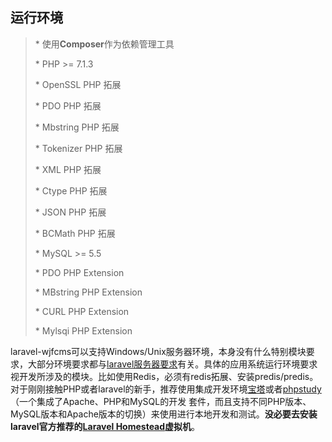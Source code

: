 ## 运行环境

> \*   使用**Composer**作为依赖管理工具
>
> \*   PHP >= 7.1.3
>
> \*   OpenSSL PHP 拓展
>
> \*   PDO PHP 拓展
>
> \*   Mbstring PHP 拓展
>
> \*   Tokenizer PHP 拓展
>
> \*   XML PHP 拓展
>
> \*   Ctype PHP 拓展
>
> \*   JSON PHP 拓展
>
> \*   BCMath PHP 拓展
>
> \*   MySQL >= 5.5
>
> \*   PDO PHP Extension
>
> \*   MBstring PHP Extension
>
> \*   CURL PHP Extension
>
> \*   Mylsqi PHP Extension

laravel-wjfcms可以支持Windows/Unix服务器环境，本身没有什么特别模块要求，大部分环境要求都与[laravel服务器要求](https://learnku.com/docs/laravel/5.8/installation/3879 )有关。具体的应用系统运行环境要求视开发所涉及的模块。比如使用Redis，必须有redis拓展、安装predis/predis。对于刚刚接触PHP或者laravel的新手，推荐使用集成开发环境[宝塔](http://www.bt.cn)或者[phpstudy](http://phpstudy.php.cn)（一个集成了Apache、PHP和MySQL的开发 套件，而且支持不同PHP版本、MySQL版本和Apache版本的切换）来使用进行本地开发和测试。**没必要去安装laravel官方推荐的[Laravel Homestead](https://learnku.com/docs/laravel/5.8/homestead)虚拟机**。

